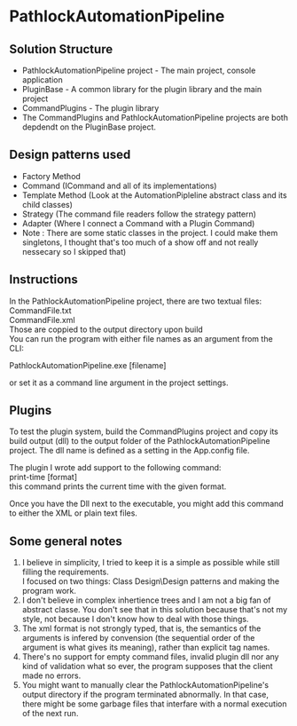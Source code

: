 # PathlockAutomationPipeline

## Solution Structure
- PathlockAutomationPipeline project - The main project, console application<br />
- PluginBase - A common library for the plugin library and the main project<br />
- CommandPlugins - The plugin library<br />
- The CommandPlugins and PathlockAutomationPipeline projects are both depdendt on the PluginBase project.<br />

## Design patterns used
- Factory Method
- Command (ICommand and all of its implementations)
- Template Method (Look at the AutomationPipleline abstract class and its child classes)
- Strategy (The command file readers follow the strategy pattern)
- Adapter (Where I connect a Command with a Plugin Command)
- Note : There are some static classes in the project. I could make them singletons, I thought that's too much of a show off and not really nessecary so I skipped that)

## Instructions

In the PathlockAutomationPipeline project, there are two textual files:<br />
CommandFile.txt<br />
CommandFile.xml<br />
Those are coppied to the output directory upon build<br />
You can run the program with either file names as an argument from the CLI:<br />

PathlockAutomationPipeline.exe [filename]<br />
  
or set it as a command line argument in the project settings.<br />


## Plugins
To test the plugin system, build the CommandPlugins project and copy its build output (dll) to the output folder of the PathlockAutomationPipeline project.
The dll name is defined as a setting in the App.config file.

The plugin I wrote add support to the following command:<br />
print-time [format]<br />
this command prints the current time with the given format.<br />
  
Once you have the Dll next to the executable, you might add this command to either the XML or plain text files.

## Some general notes
1. I believe in simplicity, I tried to keep it is a simple as possible while still filling the requirements.<br />
I focused on two things: Class Design\Design patterns and making the program work.<br />
2. I don't believe in complex inhertience trees and I am not a big fan of abstract classe. You don't see that in this solution because that's not my style, not because I don't know how to deal with those things.<br />
3. The xml format is not strongly typed, that is, the semantics of the arguments is infered by convension (the sequential order of the argument is what gives its meaning), rather than explicit tag names.<br />
4. There's no support for empty command files, invalid plugin dll nor any kind of validation what so ever, the program supposes that the client made no errors.<br />
5. You might want to manually clear the PathlockAutomationPipeline's output directory if the program terminated abnormally. In that case, there might be some garbage files that interfare with a normal execution of the next run.

